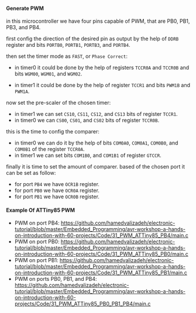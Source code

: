 #### Generate PWM

in this microcontroller we have four pins capable of PWM, that are PB0, PB1, PB3, and PB4.

first config the direction of the desired pin as output by the help of `DDRB` register and bits `PORTB0`, `PORTB1`, `PORTB3`, and `PORTB4`.

then set the timer mode as `FAST`, or `Phase Correct`:

- in timer0 it could be done by the help of registers `TCCR0A` and `TCCR0B` and bits `WGM00`, `WGM01`, and `WGM02`.

- in timer1 it could be done by the help of register `TCCR1` and bits `PWM1B` and `PWM1A`.



now set the pre-scaler of the chosen timer:

- in timer1 we can set `CS10`, `CS11`, `CS12`, and `CS13` bits of register `TCCR1`.
- in timer0 we can `CS00`, `CS01`, and `CS02` bits of register `TCCR0B`.



this is the time to config the comparer:

- in timer0 we can do it by the help of bits `COM0A0`, `COM0A1`, `COM0B0`, and `COM0B1` of the register `TCCR0A`.
- in timer1 we can set bits `COM1B0`, and `COM1B1` of register `GTCCR`.



finally it is time to set the amount of comparer. based of the chosen port it can be set as follow:

- for port `PB4` we have `OCR1B` register.
- for port `PB0` we have `OCR0A` register.
- for port `PB1` we have `OCR0B` register.



#### Example Of ATTiny85 PWM

- PWM on port PB4: https://github.com/hamedvalizadeh/electronic-tutorial/blob/master/Embedded_Programming/avr-workshop-a-hands-on-introduction-with-60-projects/Code/31_PWM_ATTiny85_PB4/main.c
- PWM on port PB0: https://github.com/hamedvalizadeh/electronic-tutorial/blob/master/Embedded_Programming/avr-workshop-a-hands-on-introduction-with-60-projects/Code/31_PWM_ATTiny85_PB0/main.c
- PWM on port PB1: https://github.com/hamedvalizadeh/electronic-tutorial/blob/master/Embedded_Programming/avr-workshop-a-hands-on-introduction-with-60-projects/Code/31_PWM_ATTiny85_PB1/main.c
- PWM on ports PB0, PB1, and PB4: https://github.com/hamedvalizadeh/electronic-tutorial/blob/master/Embedded_Programming/avr-workshop-a-hands-on-introduction-with-60-projects/Code/31_PWM_ATTiny85_PB0_PB1_PB4/main.c

